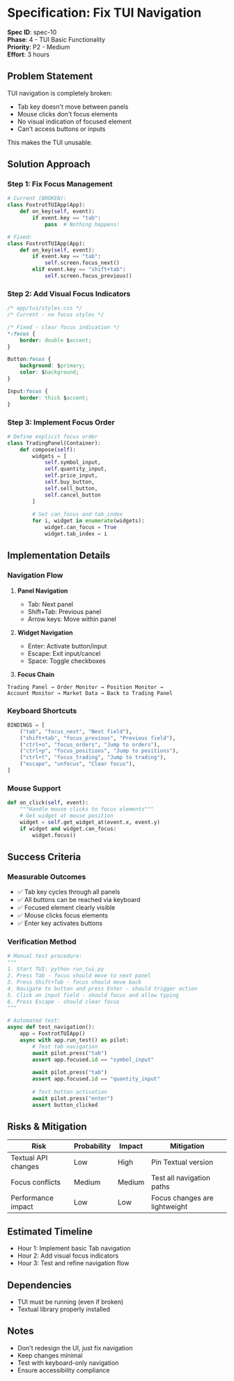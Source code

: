 # Specification: Fix TUI Navigation

**Spec ID**: spec-10  
**Phase**: 4 - TUI Basic Functionality  
**Priority**: P2 - Medium  
**Effort**: 3 hours

## Problem Statement

TUI navigation is completely broken:
- Tab key doesn't move between panels
- Mouse clicks don't focus elements
- No visual indication of focused element
- Can't access buttons or inputs

This makes the TUI unusable.

## Solution Approach

### Step 1: Fix Focus Management
```python
# Current (BROKEN):
class FoxtrotTUIApp(App):
    def on_key(self, event):
        if event.key == "tab":
            pass  # Nothing happens!

# Fixed:
class FoxtrotTUIApp(App):
    def on_key(self, event):
        if event.key == "tab":
            self.screen.focus_next()
        elif event.key == "shift+tab":
            self.screen.focus_previous()
```

### Step 2: Add Visual Focus Indicators
```css
/* app/tui/styles.css */
/* Current - no focus styles */

/* Fixed - clear focus indication */
*:focus {
    border: double $accent;
}

Button:focus {
    background: $primary;
    color: $background;
}

Input:focus {
    border: thick $accent;
}
```

### Step 3: Implement Focus Order
```python
# Define explicit focus order
class TradingPanel(Container):
    def compose(self):
        widgets = [
            self.symbol_input,
            self.quantity_input, 
            self.price_input,
            self.buy_button,
            self.sell_button,
            self.cancel_button
        ]
        
        # Set can_focus and tab_index
        for i, widget in enumerate(widgets):
            widget.can_focus = True
            widget.tab_index = i
```

## Implementation Details

### Navigation Flow

1. **Panel Navigation**
   - Tab: Next panel
   - Shift+Tab: Previous panel
   - Arrow keys: Move within panel

2. **Widget Navigation**
   - Enter: Activate button/input
   - Escape: Exit input/cancel
   - Space: Toggle checkboxes

3. **Focus Chain**
```
Trading Panel → Order Monitor → Position Monitor → 
Account Monitor → Market Data → Back to Trading Panel
```

### Keyboard Shortcuts
```python
BINDINGS = [
    ("tab", "focus_next", "Next field"),
    ("shift+tab", "focus_previous", "Previous field"),
    ("ctrl+o", "focus_orders", "Jump to orders"),
    ("ctrl+p", "focus_positions", "Jump to positions"),
    ("ctrl+t", "focus_trading", "Jump to trading"),
    ("escape", "unfocus", "Clear focus"),
]
```

### Mouse Support
```python
def on_click(self, event):
    """Handle mouse clicks to focus elements"""
    # Get widget at mouse position
    widget = self.get_widget_at(event.x, event.y)
    if widget and widget.can_focus:
        widget.focus()
```

## Success Criteria

### Measurable Outcomes
- ✅ Tab key cycles through all panels
- ✅ All buttons can be reached via keyboard
- ✅ Focused element clearly visible
- ✅ Mouse clicks focus elements
- ✅ Enter key activates buttons

### Verification Method
```python
# Manual test procedure:
"""
1. Start TUI: python run_tui.py
2. Press Tab - focus should move to next panel
3. Press Shift+Tab - focus should move back
4. Navigate to button and press Enter - should trigger action
5. Click on input field - should focus and allow typing
6. Press Escape - should clear focus
"""

# Automated test:
async def test_navigation():
    app = FoxtrotTUIApp()
    async with app.run_test() as pilot:
        # Test tab navigation
        await pilot.press("tab")
        assert app.focused.id == "symbol_input"
        
        await pilot.press("tab")
        assert app.focused.id == "quantity_input"
        
        # Test button activation
        await pilot.press("enter")
        assert button_clicked
```

## Risks & Mitigation

| Risk | Probability | Impact | Mitigation |
|------|------------|--------|------------|
| Textual API changes | Low | High | Pin Textual version |
| Focus conflicts | Medium | Medium | Test all navigation paths |
| Performance impact | Low | Low | Focus changes are lightweight |

## Estimated Timeline

- Hour 1: Implement basic Tab navigation
- Hour 2: Add visual focus indicators
- Hour 3: Test and refine navigation flow

## Dependencies

- TUI must be running (even if broken)
- Textual library properly installed

## Notes

- Don't redesign the UI, just fix navigation
- Keep changes minimal
- Test with keyboard-only navigation
- Ensure accessibility compliance
